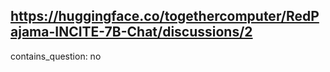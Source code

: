 ## https://huggingface.co/togethercomputer/RedPajama-INCITE-7B-Chat/discussions/2

contains_question: no